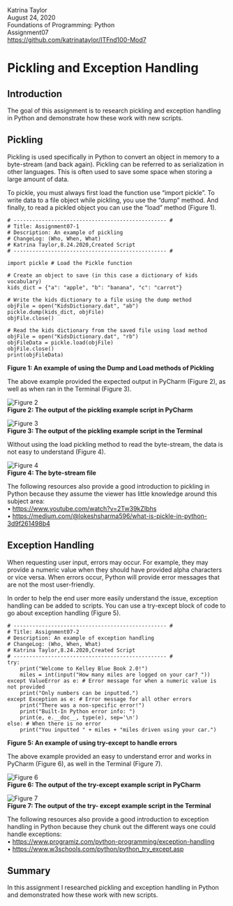 Katrina Taylor  
August 24, 2020  
Foundations of Programming: Python  
Assignment07  
https://github.com/katrinataylor/ITFnd100-Mod7  


# Pickling and Exception Handling

## Introduction

The goal of this assignment is to research pickling and exception handling in Python and demonstrate how these work with new scripts.

## Pickling

Pickling is used specifically in Python to convert an object in memory to a byte-stream (and back again). Pickling can be referred to as serialization in other languages. This is often used to save some space when storing a large amount of data. 

To pickle, you must always first load the function use “import pickle”. To write data to a file object while pickling, you use the “dump” method. And finally, to read a pickled object you can use the “load” method (Figure 1).

```
# ------------------------------------------------- #
# Title: Assignment07-1
# Description: An example of pickling
# ChangeLog: (Who, When, What)
# Katrina Taylor,8.24.2020,Created Script
# ------------------------------------------------- #

import pickle # Load the Pickle function

# Create an object to save (in this case a dictionary of kids vocabulary)
kids_dict = {"a": "apple", "b": "banana", "c": "carrot"}

# Write the kids dictionary to a file using the dump method
objFile = open("KidsDictionary.dat", "ab")
pickle.dump(kids_dict, objFile)
objFile.close()

# Read the kids dictionary from the saved file using load method
objFile = open("KidsDictionary.dat", "rb")
objFileData = pickle.load(objFile)
objFile.close()
print(objFileData)
```
**Figure 1: An example of using the Dump and Load methods of Pickling**


The above example provided the expected output in PyCharm (Figure 2), as well as when ran in the Terminal (Figure 3).

![Figure 2](https://katrinataylor.github.io/ITFnd100-Mod7/Figure2.png "Figure 2")  
**Figure 2: The output of the pickling example script in PyCharm**

![Figure 3](https://katrinataylor.github.io/ITFnd100-Mod7/Figure3.png "Figure 3")  
**Figure 3: The output of the pickling example script in the Terminal**


Without using the load pickling method to read the byte-stream, the data is not easy to understand (Figure 4).

![Figure 4](https://katrinataylor.github.io/ITFnd100-Mod7/Figure4.png "Figure 4")  
**Figure 4: The byte-stream file**

The following resources also provide a good introduction to pickling in Python because they assume the viewer has little knowledge around this subject area:  
•	https://www.youtube.com/watch?v=2Tw39kZIbhs  
•	https://medium.com/@lokeshsharma596/what-is-pickle-in-python-3d9f261498b4  

## Exception Handling

When requesting user input, errors may occur. For example, they may provide a numeric value when they should have provided alpha characters or vice versa. When errors occur, Python will provide error messages that are not the most user-friendly.

In order to help the end user more easily understand the issue, exception handling can be added to scripts. You can use a try-except block of code to go about exception handling (Figure 5).

```
# ------------------------------------------------- #
# Title: Assignment07-2
# Description: An example of exception handling
# ChangeLog: (Who, When, What)
# Katrina Taylor,8.24.2020,Created Script
# ------------------------------------------------- #
try:
    print("Welcome to Kelley Blue Book 2.0!")
    miles = int(input("How many miles are logged on your car? "))
except ValueError as e: # Error message for when a numeric value is not provided
    print("Only numbers can be inputted.")
except Exception as e: # Error message for all other errors
    print("There was a non-specific error!")
    print("Built-In Python error info: ")
    print(e, e.__doc__, type(e), sep='\n')
else: # When there is no error
    print("You inputted " + miles + "miles driven using your car.")
```
**Figure 5: An example of using try-except to handle errors**


The above example provided an easy to understand error and works in PyCharm (Figure 6), as well in the Terminal (Figure 7).

![Figure 6](https://katrinataylor.github.io/ITFnd100-Mod7/Figure6.png "Figure 6")  
**Figure 6: The output of the try-except example script in PyCharm**

![Figure 7](https://katrinataylor.github.io/ITFnd100-Mod7/Figure7.png "Figure 7")  
**Figure 7: The output of the try- except example script in the Terminal**

The following resources also provide a good introduction to exception handling in Python because they chunk out the different ways one could handle exceptions:  
•	https://www.programiz.com/python-programming/exception-handling  
•	https://www.w3schools.com/python/python_try_except.asp  


## Summary

In this assignment I researched pickling and exception handling in Python and demonstrated how these work with new scripts.

